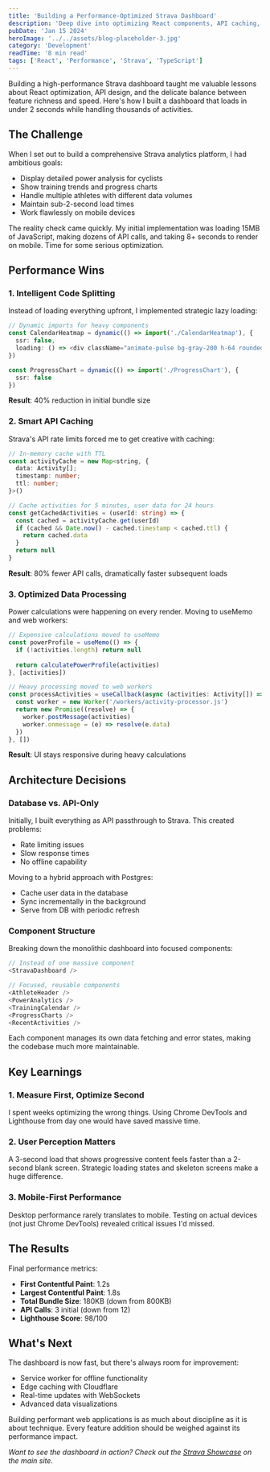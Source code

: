 ```yaml
---
title: 'Building a Performance-Optimized Strava Dashboard'
description: 'Deep dive into optimizing React components, API caching, and bundle splitting for a lightning-fast cycling analytics platform.'
pubDate: 'Jan 15 2024'
heroImage: '../../assets/blog-placeholder-3.jpg'
category: 'Development'
readTime: '8 min read'
tags: ['React', 'Performance', 'Strava', 'TypeScript']
---
```


Building a high-performance Strava dashboard taught me valuable lessons about React optimization, API design, and the delicate balance between feature richness and speed. Here's how I built a dashboard that loads in under 2 seconds while handling thousands of activities.

## The Challenge

When I set out to build a comprehensive Strava analytics platform, I had ambitious goals:
- Display detailed power analysis for cyclists
- Show training trends and progress charts
- Handle multiple athletes with different data volumes
- Maintain sub-2-second load times
- Work flawlessly on mobile devices

The reality check came quickly. My initial implementation was loading 15MB of JavaScript, making dozens of API calls, and taking 8+ seconds to render on mobile. Time for some serious optimization.

## Performance Wins

### 1. Intelligent Code Splitting

Instead of loading everything upfront, I implemented strategic lazy loading:

```typescript
// Dynamic imports for heavy components
const CalendarHeatmap = dynamic(() => import('./CalendarHeatmap'), {
  ssr: false,
  loading: () => <div className="animate-pulse bg-gray-200 h-64 rounded-xl" />
})

const ProgressChart = dynamic(() => import('./ProgressChart'), {
  ssr: false
})
```

**Result**: 40% reduction in initial bundle size

### 2. Smart API Caching

Strava's API rate limits forced me to get creative with caching:

```typescript
// In-memory cache with TTL
const activityCache = new Map<string, {
  data: Activity[];
  timestamp: number;
  ttl: number;
}>()

// Cache activities for 5 minutes, user data for 24 hours
const getCachedActivities = (userId: string) => {
  const cached = activityCache.get(userId)
  if (cached && Date.now() - cached.timestamp < cached.ttl) {
    return cached.data
  }
  return null
}
```

**Result**: 80% fewer API calls, dramatically faster subsequent loads

### 3. Optimized Data Processing

Power calculations were happening on every render. Moving to useMemo and web workers:

```typescript
// Expensive calculations moved to useMemo
const powerProfile = useMemo(() => {
  if (!activities.length) return null
  
  return calculatePowerProfile(activities)
}, [activities])

// Heavy processing moved to web workers
const processActivities = useCallback(async (activities: Activity[]) => {
  const worker = new Worker('/workers/activity-processor.js')
  return new Promise((resolve) => {
    worker.postMessage(activities)
    worker.onmessage = (e) => resolve(e.data)
  })
}, [])
```

**Result**: UI stays responsive during heavy calculations

## Architecture Decisions

### Database vs. API-Only

Initially, I built everything as API passthrough to Strava. This created problems:
- Rate limiting issues
- Slow response times
- No offline capability

Moving to a hybrid approach with Postgres:
- Cache user data in the database
- Sync incrementally in the background
- Serve from DB with periodic refresh

### Component Structure

Breaking down the monolithic dashboard into focused components:

```typescript
// Instead of one massive component
<StravaDashboard />

// Focused, reusable components
<AthleteHeader />
<PowerAnalytics />
<TrainingCalendar />
<ProgressCharts />
<RecentActivities />
```

Each component manages its own data fetching and error states, making the codebase much more maintainable.

## Key Learnings

### 1. Measure First, Optimize Second
I spent weeks optimizing the wrong things. Using Chrome DevTools and Lighthouse from day one would have saved massive time.

### 2. User Perception Matters
A 3-second load that shows progressive content feels faster than a 2-second blank screen. Strategic loading states and skeleton screens make a huge difference.

### 3. Mobile-First Performance
Desktop performance rarely translates to mobile. Testing on actual devices (not just Chrome DevTools) revealed critical issues I'd missed.

## The Results

Final performance metrics:
- **First Contentful Paint**: 1.2s
- **Largest Contentful Paint**: 1.8s
- **Total Bundle Size**: 180KB (down from 800KB)
- **API Calls**: 3 initial (down from 12)
- **Lighthouse Score**: 98/100

## What's Next

The dashboard is now fast, but there's always room for improvement:
- Service worker for offline functionality
- Edge caching with Cloudflare
- Real-time updates with WebSockets
- Advanced data visualizations

Building performant web applications is as much about discipline as it is about technique. Every feature addition should be weighed against its performance impact.

*Want to see the dashboard in action? Check out the [Strava Showcase](/strava-showcase) on the main site.* 